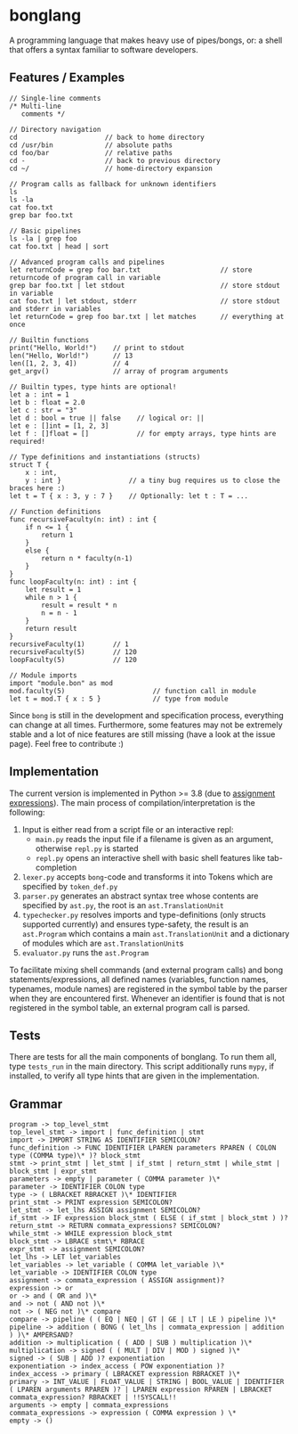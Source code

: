 # bonglang
A programming language that makes heavy use of pipes/bongs, or: a shell that offers a syntax familiar to software developers.

## Features / Examples
```
// Single-line comments
/* Multi-line
   comments */

// Directory navigation
cd                      // back to home directory
cd /usr/bin             // absolute paths
cd foo/bar              // relative paths
cd -                    // back to previous directory
cd ~/                   // home-directory expansion

// Program calls as fallback for unknown identifiers
ls
ls -la
cat foo.txt
grep bar foo.txt

// Basic pipelines
ls -la | grep foo
cat foo.txt | head | sort

// Advanced program calls and pipelines
let returnCode = grep foo bar.txt                    // store returncode of program call in variable
grep bar foo.txt | let stdout                        // store stdout in variable
cat foo.txt | let stdout, stderr                     // store stdout and stderr in variables
let returnCode = grep foo bar.txt | let matches      // everything at once

// Builtin functions
print("Hello, World!")    // print to stdout
len("Hello, World!")      // 13
len([1, 2, 3, 4])         // 4
get_argv()                // array of program arguments

// Builtin types, type hints are optional!
let a : int = 1
let b : float = 2.0
let c : str = "3"
let d : bool = true || false    // logical or: ||
let e : []int = [1, 2, 3]
let f : []float = []            // for empty arrays, type hints are required!

// Type definitions and instantiations (structs)
struct T {
    x : int,
    y : int }                 // a tiny bug requires us to close the braces here :)
let t = T { x : 3, y : 7 }    // Optionally: let t : T = ...

// Function definitions
func recursiveFaculty(n: int) : int {
    if n <= 1 {
        return 1
    }
    else {
        return n * faculty(n-1)
    }
}
func loopFaculty(n: int) : int {
    let result = 1
    while n > 1 {
        result = result * n
        n = n - 1
    }
    return result
}
recursiveFaculty(1)       // 1
recursiveFaculty(5)       // 120
loopFaculty(5)            // 120

// Module imports
import "module.bon" as mod
mod.faculty(5)                      // function call in module
let t = mod.T { x : 5 }             // type from module
```

Since `bong` is still in the development and specification process, everything can change at all times. Furthermore, some features may not be extremely stable and a lot of nice features are still missing (have a look at the issue page). Feel free to contribute :)

## Implementation
The current version is implemented in Python >= 3.8 (due to [assignment expressions](https://www.python.org/dev/peps/pep-0572/)). The main process of compilation/interpretation is the following:

1.  Input is either read from a script file or an interactive repl:
    *  `main.py` reads the input file if a filename is given as an argument, otherwise `repl.py` is started
    *  `repl.py` opens an interactive shell with basic shell features like tab-completion
1.  `lexer.py` accepts `bong`-code and transforms it into Tokens which are specified by `token_def.py`
2.  `parser.py` generates an abstract syntax tree whose contents are specified by `ast.py`, the root is an `ast.TranslationUnit`
3.  `typechecker.py` resolves imports and type-definitions (only structs supported currently) and ensures type-safety, the result is an `ast.Program` which contains a main `ast.TranslationUnit` and a dictionary of modules which are `ast.TranslationUnit`s
4.  `evaluator.py` runs the `ast.Program`

To facilitate mixing shell commands (and external program calls) and bong statements/expressions, all defined names (variables, function names, typenames, module names) are registered in the symbol table by the parser when they are encountered first. Whenever an identifier is found that is not registered in the symbol table, an external program call is parsed.

## Tests
There are tests for all the main components of bonglang. To run them all, type `tests_run` in the main directory. This script additionally runs `mypy`, if installed, to verify all type hints that are given in the implementation.

## Grammar
```
program -> top_level_stmt
top_level_stmt -> import | func_definition | stmt
import -> IMPORT STRING AS IDENTIFIER SEMICOLON?
func_definition -> FUNC IDENTIFIER LPAREN parameters RPAREN ( COLON type (COMMA type)\* )? block_stmt
stmt -> print_stmt | let_stmt | if_stmt | return_stmt | while_stmt | block_stmt | expr_stmt
parameters -> empty | parameter ( COMMA parameter )\*
parameter -> IDENTIFIER COLON type
type -> ( LBRACKET RBRACKET )\* IDENTIFIER
print_stmt -> PRINT expression SEMICOLON?
let_stmt -> let_lhs ASSIGN assignment SEMICOLON?
if_stmt -> IF expression block_stmt ( ELSE ( if_stmt | block_stmt ) )?
return_stmt -> RETURN commata_expressions? SEMICOLON? 
while_stmt -> WHILE expression block_stmt
block_stmt -> LBRACE stmt\* RBRACE
expr_stmt -> assignment SEMICOLON?
let_lhs -> LET let_variables
let_variables -> let_variable ( COMMA let_variable )\*
let_variable -> IDENTIFIER COLON type
assignment -> commata_expression ( ASSIGN assignment)?
expression -> or
or -> and ( OR and )\*
and -> not ( AND not )\*
not -> ( NEG not )\* compare
compare -> pipeline ( ( EQ | NEQ | GT | GE | LT | LE ) pipeline )\*
pipeline -> addition ( BONG ( let_lhs | commata_expression | addition ) )\* AMPERSAND?
addition -> multiplication ( ( ADD | SUB ) multiplication )\*
multiplication -> signed ( ( MULT | DIV | MOD ) signed )\*
signed -> ( SUB | ADD )? exponentiation
exponentiation -> index_access ( POW exponentiation )?
index_access -> primary ( LBRACKET expression RBRACKET )\*
primary -> INT_VALUE | FLOAT_VALUE | STRING | BOOL_VALUE | IDENTIFIER ( LPAREN arguments RPAREN )? | LPAREN expression RPAREN | LBRACKET commata_expression? RBRACKET | !!SYSCALL!!
arguments -> empty | commata_expressions
commata_expressions -> expression ( COMMA expression ) \*
empty -> ()
```
